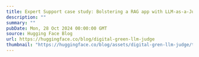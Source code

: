 ```yaml
---
title: Expert Support case study: Bolstering a RAG app with LLM-as-a-Judge
description: ""
summary: ""
pubDate: Mon, 28 Oct 2024 00:00:00 GMT
source: Hugging Face Blog
url: https://huggingface.co/blog/digital-green-llm-judge
thumbnail: "https://huggingface.co/blog/assets/digital-gren-llm-judge/thumbnail.png"
---
```


